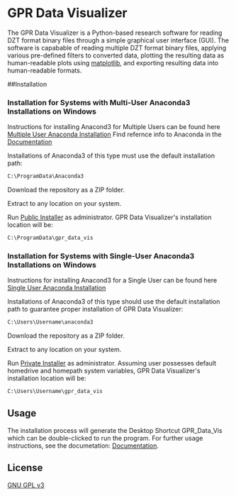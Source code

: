 # GPR Data Visualizer

The GPR Data Visualizer is a Python-based research software for reading DZT format binary files through a simple graphical user interface (GUI).
The software is capabable of reading multiple DZT format binary files, applying various pre-defined filters to converted data, plotting the resulting data as human-readable plots using [matplotlib](https://matplotlib.org/), and exporting resulting data into human-readable formats.

##Installation

### Installation for Systems with Multi-User Anaconda3 Installations on Windows ###

Instructions for installing Anacond3 for Multiple Users can be found here [Multiple User Anaconda Installation](https://docs.anaconda.com/anaconda/install/multi-user/) Find refernce info to Anaconda in the [Documentation](https://github.com/GPR-Data-Visualizer/GPR-Data-Visualizer/blob/main/DOCS/GPR%20Documentation.pdf)

Installations of Anaconda3 of this type must use the default installation path:
```bash
C:\ProgramData\Anaconda3
```
Download the repository as a ZIP folder.

Extract to any location on your system.

Run [Public Installer](https://github.com/GPR-Data-Visualizer/GPR-Data-Visualizer/blob/main/Public_Install_GPR_Visualizer.bat) as administrator. GPR Data Visualizer's installation location will be:
```bash
C:\ProgramData\gpr_data_vis
```
### Installation for Systems with Single-User Anaconda3 Installations on Windows ###

Instructions for installing Anacond3 for a Single User can be found here [Single User Anaconda Installation](https://docs.anaconda.com/anaconda/install/windows/)

Installations of Anaconda3 of this type should use the default installation path to guarantee proper installation of GPR Data Visualizer:
```bash
C:\Users\Username\anaconda3
```
Download the repository as a ZIP folder.

Extract to any location on your system.


Run [Private Installer](https://github.com/GPR-Data-Visualizer/GPR-Data-Visualizer/blob/main/Private_Install_GPR_Visualizer.bat) as administrator. Assuming user possesses default homedrive and homepath system variables, GPR Data Visualizer's installation location will be:
```bash
C:\Users\Username\gpr_data_vis
```

## Usage

The installation process will generate the Desktop Shortcut GPR_Data_Vis which can be double-clicked to run the program.
For further usage instructions, see the documetation: [Documentation](https://github.com/GPR-Data-Visualizer/GPR-Data-Visualizer/blob/main/DOCS/GPR%20Documentation.pdf).

## License
[GNU GPL v3](https://www.gnu.org/licenses/gpl-3.0.en.html)
<!--
**GPR-Data-Visualizer/GPR-Data-Visualizer** is a ✨ _special_ ✨ repository because its `README.md` (this file) appears on your GitHub profile.

Here are some ideas to get you started:

- 🔭 I’m currently working on ...
- 🌱 I’m currently learning ...
- 👯 I’m looking to collaborate on ...
- 🤔 I’m looking for help with ...
- 💬 Ask me about ...
- 📫 How to reach me: ...
- 😄 Pronouns: ...
- ⚡ Fun fact: ...
-->
